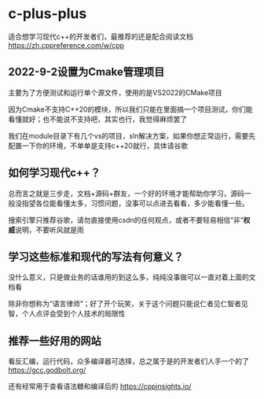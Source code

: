 # c-plus-plus

适合想学习现代c++的开发者们，最推荐的还是配合阅读文档 https://zh.cppreference.com/w/cpp

## 2022-9-2设置为Cmake管理项目

主要为了方便测试和运行单个源文件，使用的是VS2022的CMake项目

因为Cmake不支持C++20的模块，所以我们只能在里面搞一个项目测试，你们能看懂就好；也不能说不支持吧，其实也行，我觉得麻烦罢了

我们在module目录下有几个vs的项目，sln解决方案，如果你想正常运行，需要先配置一下你的环境，不单单是支持c++20就行，具体请谷歌

## 如何学习现代c++？

总而言之就是三步走，文档+源码+群友，一个好的环境才能帮助你学习，源码一般没指望各位能看懂太多，习惯问题，没事可以点进去看看，多少能看懂一些。

搜索引擎只推荐谷歌，请勿直接使用csdn的任何观点，或者不要轻易相信“非”**权威**说明，不要听风就是雨

## 学习这些标准和现代的写法有何意义？

没什么意义，只是做业务的话谁用的到这么多，纯纯没事做可以一直对着上面的文档看

除非你想称为“语言律师”；好了开个玩笑，关于这个问题只能说仁者见仁智者见智，个人点评会受到个人技术的局限性

## 推荐一些好用的网站

看反汇编，运行代码，众多编译器可选择，总之属于是的开发者们人手一个的了 https://gcc.godbolt.org/

还有经常用于查看语法糖和编译后的 https://cppinsights.io/
